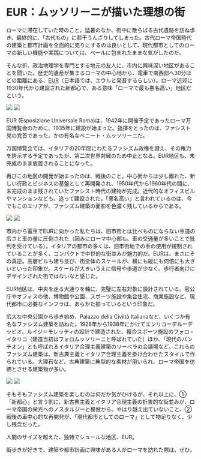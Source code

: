 # EUR：ムッソリーニが描いた理想の街

ローマに滞在していた時のこと。猛暑のなか、街中に散らばる古代遺跡を訪ね歩き、最終的に、「古代もの」に若干うんざりしてしまった。古代ローマ帝国時代の建築と都市計画を全面的に売りにするのは良いとして、現代都市としてのローマの新しい機能や実践については、ベールに包まれたままな気がしたのだ。

そんな折、政治地理学を専門とする地元の友人に、市内に興味深い地区があることを聞いた。歴史的遺産が集まるローマの中心地から、電車で南西部へ30分ほどの距離にある、[EUR](https://en.wikipedia.org/wiki/EUR,_Rome)（日本語では、エウルと発音するらしい）。ローマ近郊に1930年代から建設された新都心で、ある意味「ローマで最も悪名高い」地区だという。

![](EUR1.jpg)
![](EUR2.jpg)

EUR (Esposizione Universale Roma)は、1942年に開催予定であったローマ万国博覧会のために、1935年に建設が始まった。指揮をとったのは、ファシスト党の党首であった、かの有名なベニート・ムッソリーニだ。

万国博覧会では、イタリアの20年間にわたるファシズム政権を讃え、その権力を誇示する予定であったが、第二次世界対戦のため中止となる。EUR地区も、未完成のまま放置されることになった。

再びこの地区の開発が始まったのは、戦後のこと。中心街からは少し離れた、新しい行政とビジネスの基盤として再開発され、1950年代から1960年代の間に、未完成のまま残されていたファシスト時代の建物が完成。近代的なオフィスビルやマンションなども、追って建設された。「悪名高い」と言われているのは、今でもこのエリアが、ファシズム建築の面影を色濃く残しているからである。

![](EUR3.jpg)
![](EUR4.jpg)

市内から電車でEURに向かった私たちは、旧市街とは比べものにならない車道の広さと車の量に圧倒された（因みにローマ中心部も、車の交通量が多いことで批判を受けている）。イタリアの都市の多くは、旧市街地での車の使用が規制されていることが多く、コンパクトで中世的な街並みが魅力的だ。EURは、まさにその真逆。高層ビルも建ち並び、街全体のスケールが、横にも縦にも何倍にも大きいといった印象だ。スケールが大きいうえに信号や歩道が少なく、歩行者向けにデザインされた街ではないなと感じた。

EUR地区は、中央を走る大通りを軸に、完璧に左右対象に設計されている。官公庁やオフィスの他、博物館や公園、スポーツ施設や集合住宅、商業施設など、現代都市に必要なインフラは、あらかた揃っているという印象だ。

広大な中央公園から歩き始め、Palazzo della Civiltà Italianaなど、いくつか有名なファシズム建築を訪ねた。1928年から1938年にかけてエンリコ＝デル＝デッビオ、ルイジ＝モレッティの設計で建造された、複合スポーツ施設のフォロ・イタリコ（建造当初はフォロムッソリーニと呼ばれていた）ほか、「現代のパンテオン」とも呼ばれるイタリア合理主義建築のリーベラの会議場など。これらのファシズム建築は、新古典主義とイタリア合理主義を掛け合わせたスタイルで作られている。大理石など、古典建築に典型的な素材が用いられ、ローマ帝国を彷彿とさせる建築物が多い。

![](EUR5.jpg)
![](EUR6.jpg)

そもそもファシズム建築を楽しむのは何だか気がひけるが、それ以上に、①「新都心」と言う割に、新古典主義とイタリア合理主義の折衷的な街並みが、ローマ帝国の栄光へのノスタルジーと模倣から、やはり越え出ていないこと、②戦後の車中心的な再開発が、「現代都市としてのローマ」として物足りなく、少し残念だった。

人間のサイズを超えた、独特でシュールな地区、EUR。

街歩きが好きで、建築や都市計画に興味がある人がローマを訪れた際は、ぜひ。

